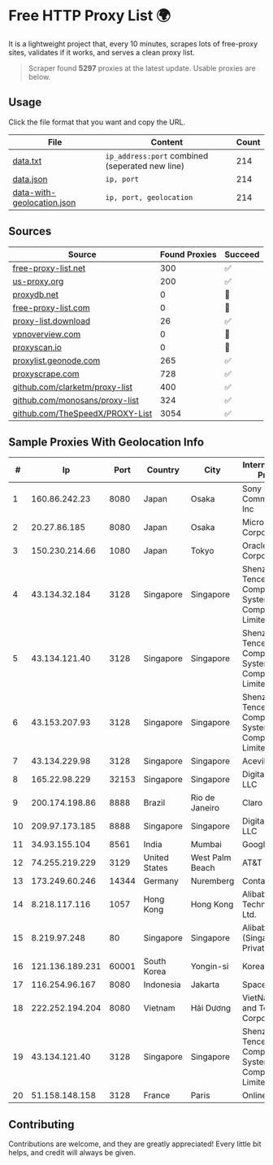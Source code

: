 
# Free HTTP Proxy List 🌍

It is a lightweight project that, every 10 minutes, scrapes lots of free-proxy sites, validates if it works, and serves a clean proxy list.


> Scraper found **5297** proxies at the latest update. Usable proxies are below.

## Usage

Click the file format that you want and copy the URL.


|File|Content|Count|
|----|-------|-----|
|[data.txt](https://raw.githubusercontent.com/themiralay/Proxy-List-World/master/data.txt)|`ip_address:port` combined (seperated new line)|214|
|[data.json](https://raw.githubusercontent.com/themiralay/Proxy-List-World/master/data.json)|`ip, port`|214|
|[data-with-geolocation.json](https://raw.githubusercontent.com/themiralay/Proxy-List-World/master/data-with-geolocation.json)|`ip, port, geolocation`|214|

## Sources

|Source|Found Proxies|Succeed|
|------|-------------|-------|
|[free-proxy-list.net](https://free-proxy-list.net)|300|✅|
|[us-proxy.org](https://www.us-proxy.org)|200|✅|
|[proxydb.net](http://proxydb.net)|0|🚫|
|[free-proxy-list.com](https://free-proxy-list.com/?page=&port=&type%5B%5D=http&type%5B%5D=https&up_time=0&search=Search)|0|🚫|
|[proxy-list.download](https://www.proxy-list.download/HTTP)|26|✅|
|[vpnoverview.com](https://vpnoverview.com/privacy/anonymous-browsing/free-proxy-servers)|0|🚫|
|[proxyscan.io](https://www.proxyscan.io)|0|🚫|
|[proxylist.geonode.com](https://proxylist.geonode.com/api/proxy-list?limit=300&page=1&sort_by=lastChecked&sort_type=desc&protocols=http,https)|265|✅|
|[proxyscrape.com](https://api.proxyscrape.com/v2/?request=displayproxies&protocol=http&timeout=10000&country=all&ssl=all&anonymity=all)|728|✅|
|[github.com/clarketm/proxy-list](https://raw.githubusercontent.com/clarketm/proxy-list/master/proxy-list-raw.txt)|400|✅|
|[github.com/monosans/proxy-list](https://raw.githubusercontent.com/monosans/proxy-list/main/proxies/http.txt)|324|✅|
|[github.com/TheSpeedX/PROXY-List](https://raw.githubusercontent.com/TheSpeedX/PROXY-List/master/http.txt)|3054|✅|


## Sample Proxies With Geolocation Info

|#|Ip|Port|Country|City|Internet Service Provider|
|-|--|----|-------|----|-------------------------|
|1|160.86.242.23|8080|Japan|Osaka|Sony Network Communications Inc|
|2|20.27.86.185|8080|Japan|Osaka|Microsoft Corporation|
|3|150.230.214.66|1080|Japan|Tokyo|Oracle Corporation|
|4|43.134.32.184|3128|Singapore|Singapore|Shenzhen Tencent Computer Systems Company Limited|
|5|43.134.121.40|3128|Singapore|Singapore|Shenzhen Tencent Computer Systems Company Limited|
|6|43.153.207.93|3128|Singapore|Singapore|Shenzhen Tencent Computer Systems Company Limited|
|7|43.134.229.98|3128|Singapore|Singapore|Aceville Pte.ltd|
|8|165.22.98.229|32153|Singapore|Singapore|DigitalOcean, LLC|
|9|200.174.198.86|8888|Brazil|Rio de Janeiro|Claro S.A|
|10|209.97.173.185|8888|Singapore|Singapore|DigitalOcean, LLC|
|11|34.93.155.104|8561|India|Mumbai|Google LLC|
|12|74.255.219.229|3129|United States|West Palm Beach|AT&T Corp.|
|13|173.249.60.246|14344|Germany|Nuremberg|Contabo GmbH|
|14|8.218.117.116|1057|Hong Kong|Hong Kong|Alibaba (US) Technology Co., Ltd.|
|15|8.219.97.248|80|Singapore|Singapore|Alibaba Cloud (Singapore) Private Limited|
|16|121.136.189.231|60001|South Korea|Yongin-si|Korea Telecom|
|17|116.254.96.167|8080|Indonesia|Jakarta|SpaceX Starlink|
|18|222.252.194.204|8080|Vietnam|Hải Dương|VietNam Post and Telecom Corporation|
|19|43.134.121.40|3128|Singapore|Singapore|Shenzhen Tencent Computer Systems Company Limited|
|20|51.158.148.158|3128|France|Paris|Online S.A.S.|



## Contributing

Contributions are welcome, and they are greatly appreciated! Every
little bit helps, and credit will always be given.


